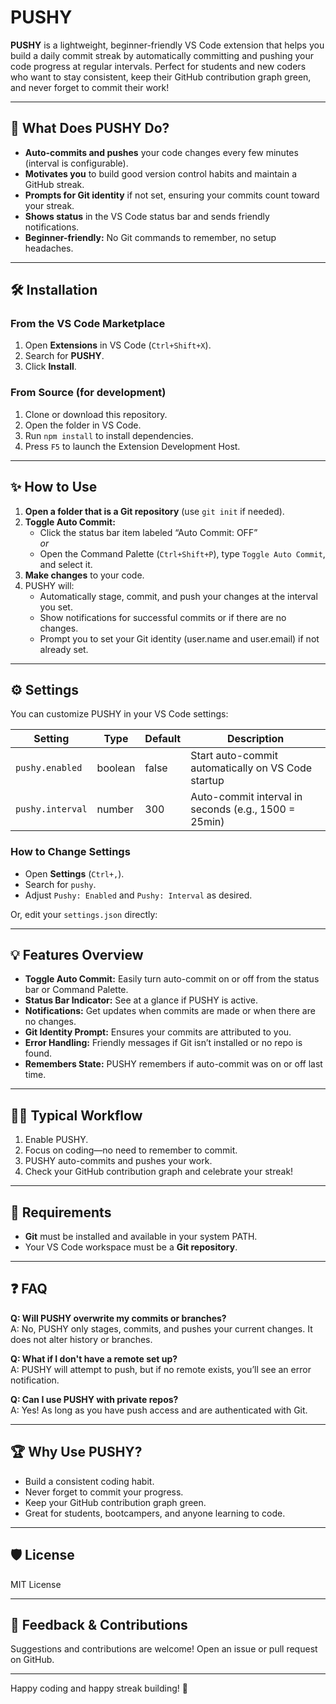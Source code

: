 # PUSHY

**PUSHY** is a lightweight, beginner-friendly VS Code extension that helps you build a daily commit streak by automatically committing and pushing your code progress at regular intervals. Perfect for students and new coders who want to stay consistent, keep their GitHub contribution graph green, and never forget to commit their work!

---

## 🚀 What Does PUSHY Do?

- **Auto-commits and pushes** your code changes every few minutes (interval is configurable).
- **Motivates you** to build good version control habits and maintain a GitHub streak.
- **Prompts for Git identity** if not set, ensuring your commits count toward your streak.
- **Shows status** in the VS Code status bar and sends friendly notifications.
- **Beginner-friendly:** No Git commands to remember, no setup headaches.

---

## 🛠️ Installation

### From the VS Code Marketplace

1. Open **Extensions** in VS Code (`Ctrl+Shift+X`).
2. Search for **PUSHY**.
3. Click **Install**.

### From Source (for development)

1. Clone or download this repository.
2. Open the folder in VS Code.
3. Run `npm install` to install dependencies.
4. Press `F5` to launch the Extension Development Host.

---

## ✨ How to Use

1. **Open a folder that is a Git repository** (use `git init` if needed).
2. **Toggle Auto Commit:**
   - Click the status bar item labeled “Auto Commit: OFF”  
     *or*
   - Open the Command Palette (`Ctrl+Shift+P`), type `Toggle Auto Commit`, and select it.
3. **Make changes** to your code.
4. PUSHY will:
   - Automatically stage, commit, and push your changes at the interval you set.
   - Show notifications for successful commits or if there are no changes.
   - Prompt you to set your Git identity (user.name and user.email) if not already set.

---

## ⚙️ Settings

You can customize PUSHY in your VS Code settings:

| Setting           | Type     | Default | Description                                        |
|-------------------|----------|---------|----------------------------------------------------|
| `pushy.enabled`   | boolean  | false   | Start auto-commit automatically on VS Code startup |
| `pushy.interval`  | number   | 300     | Auto-commit interval in seconds (e.g., 1500 = 25min) |

### How to Change Settings

- Open **Settings** (`Ctrl+,`).
- Search for `pushy`.
- Adjust `Pushy: Enabled` and `Pushy: Interval` as desired.

Or, edit your `settings.json` directly:


---

## 💡 Features Overview

- **Toggle Auto Commit:** Easily turn auto-commit on or off from the status bar or Command Palette.
- **Status Bar Indicator:** See at a glance if PUSHY is active.
- **Notifications:** Get updates when commits are made or when there are no changes.
- **Git Identity Prompt:** Ensures your commits are attributed to you.
- **Error Handling:** Friendly messages if Git isn’t installed or no repo is found.
- **Remembers State:** PUSHY remembers if auto-commit was on or off last time.

---

## 🧑‍💻 Typical Workflow

1. Enable PUSHY.
2. Focus on coding—no need to remember to commit.
3. PUSHY auto-commits and pushes your work.
4. Check your GitHub contribution graph and celebrate your streak!

---

## 📝 Requirements

- **Git** must be installed and available in your system PATH.
- Your VS Code workspace must be a **Git repository**.

---

## ❓ FAQ

**Q: Will PUSHY overwrite my commits or branches?**  
A: No, PUSHY only stages, commits, and pushes your current changes. It does not alter history or branches.

**Q: What if I don't have a remote set up?**  
A: PUSHY will attempt to push, but if no remote exists, you’ll see an error notification.

**Q: Can I use PUSHY with private repos?**  
A: Yes! As long as you have push access and are authenticated with Git.

---

## 🏆 Why Use PUSHY?

- Build a consistent coding habit.
- Never forget to commit your progress.
- Keep your GitHub contribution graph green.
- Great for students, bootcampers, and anyone learning to code.

---

## 🛡️ License

MIT License

---

## 💬 Feedback & Contributions

Suggestions and contributions are welcome! Open an issue or pull request on GitHub.

---

Happy coding and happy streak building! 🚀

